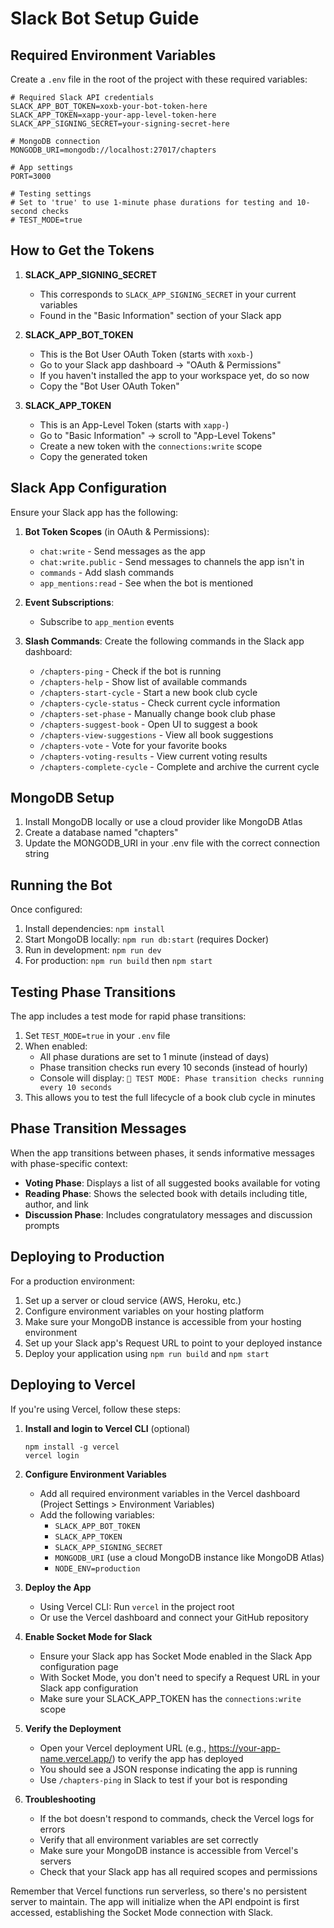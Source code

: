 # Slack Bot Setup Guide

## Required Environment Variables

Create a `.env` file in the root of the project with these required variables:

```
# Required Slack API credentials
SLACK_APP_BOT_TOKEN=xoxb-your-bot-token-here
SLACK_APP_TOKEN=xapp-your-app-level-token-here
SLACK_APP_SIGNING_SECRET=your-signing-secret-here

# MongoDB connection
MONGODB_URI=mongodb://localhost:27017/chapters

# App settings
PORT=3000

# Testing settings
# Set to 'true' to use 1-minute phase durations for testing and 10-second checks
# TEST_MODE=true
```

## How to Get the Tokens

1. **SLACK_APP_SIGNING_SECRET**

   - This corresponds to `SLACK_APP_SIGNING_SECRET` in your current variables
   - Found in the "Basic Information" section of your Slack app

2. **SLACK_APP_BOT_TOKEN**

   - This is the Bot User OAuth Token (starts with `xoxb-`)
   - Go to your Slack app dashboard → "OAuth & Permissions"
   - If you haven't installed the app to your workspace yet, do so now
   - Copy the "Bot User OAuth Token"

3. **SLACK_APP_TOKEN**
   - This is an App-Level Token (starts with `xapp-`)
   - Go to "Basic Information" → scroll to "App-Level Tokens"
   - Create a new token with the `connections:write` scope
   - Copy the generated token

## Slack App Configuration

Ensure your Slack app has the following:

1. **Bot Token Scopes** (in OAuth & Permissions):

   - `chat:write` - Send messages as the app
   - `chat:write.public` - Send messages to channels the app isn't in
   - `commands` - Add slash commands
   - `app_mentions:read` - See when the bot is mentioned

2. **Event Subscriptions**:

   - Subscribe to `app_mention` events

3. **Slash Commands**:
   Create the following commands in the Slack app dashboard:
   - `/chapters-ping` - Check if the bot is running
   - `/chapters-help` - Show list of available commands
   - `/chapters-start-cycle` - Start a new book club cycle
   - `/chapters-cycle-status` - Check current cycle information
   - `/chapters-set-phase` - Manually change book club phase
   - `/chapters-suggest-book` - Open UI to suggest a book
   - `/chapters-view-suggestions` - View all book suggestions
   - `/chapters-vote` - Vote for your favorite books
   - `/chapters-voting-results` - View current voting results
   - `/chapters-complete-cycle` - Complete and archive the current cycle

## MongoDB Setup

1. Install MongoDB locally or use a cloud provider like MongoDB Atlas
2. Create a database named "chapters"
3. Update the MONGODB_URI in your .env file with the correct connection string

## Running the Bot

Once configured:

1. Install dependencies: `npm install`
2. Start MongoDB locally: `npm run db:start` (requires Docker)
3. Run in development: `npm run dev`
4. For production: `npm run build` then `npm start`

## Testing Phase Transitions

The app includes a test mode for rapid phase transitions:

1. Set `TEST_MODE=true` in your `.env` file
2. When enabled:
   - All phase durations are set to 1 minute (instead of days)
   - Phase transition checks run every 10 seconds (instead of hourly)
   - Console will display: `🧪 TEST MODE: Phase transition checks running every 10 seconds`
3. This allows you to test the full lifecycle of a book club cycle in minutes

## Phase Transition Messages

When the app transitions between phases, it sends informative messages with phase-specific context:

- **Voting Phase**: Displays a list of all suggested books available for voting
- **Reading Phase**: Shows the selected book with details including title, author, and link
- **Discussion Phase**: Includes congratulatory messages and discussion prompts

## Deploying to Production

For a production environment:

1. Set up a server or cloud service (AWS, Heroku, etc.)
2. Configure environment variables on your hosting platform
3. Make sure your MongoDB instance is accessible from your hosting environment
4. Set up your Slack app's Request URL to point to your deployed instance
5. Deploy your application using `npm run build` and `npm start`

## Deploying to Vercel

If you're using Vercel, follow these steps:

1. **Install and login to Vercel CLI** (optional)

   ```
   npm install -g vercel
   vercel login
   ```

2. **Configure Environment Variables**

   - Add all required environment variables in the Vercel dashboard (Project Settings > Environment Variables)
   - Add the following variables:
     - `SLACK_APP_BOT_TOKEN`
     - `SLACK_APP_TOKEN`
     - `SLACK_APP_SIGNING_SECRET`
     - `MONGODB_URI` (use a cloud MongoDB instance like MongoDB Atlas)
     - `NODE_ENV=production`

3. **Deploy the App**

   - Using Vercel CLI: Run `vercel` in the project root
   - Or use the Vercel dashboard and connect your GitHub repository

4. **Enable Socket Mode for Slack**

   - Ensure your Slack app has Socket Mode enabled in the Slack App configuration page
   - With Socket Mode, you don't need to specify a Request URL in your Slack app configuration
   - Make sure your SLACK_APP_TOKEN has the `connections:write` scope

5. **Verify the Deployment**

   - Open your Vercel deployment URL (e.g., https://your-app-name.vercel.app/) to verify the app has deployed
   - You should see a JSON response indicating the app is running
   - Use `/chapters-ping` in Slack to test if your bot is responding

6. **Troubleshooting**
   - If the bot doesn't respond to commands, check the Vercel logs for errors
   - Verify that all environment variables are set correctly
   - Make sure your MongoDB instance is accessible from Vercel's servers
   - Check that your Slack app has all required scopes and permissions

Remember that Vercel functions run serverless, so there's no persistent server to maintain. The app will initialize when the API endpoint is first accessed, establishing the Socket Mode connection with Slack.
